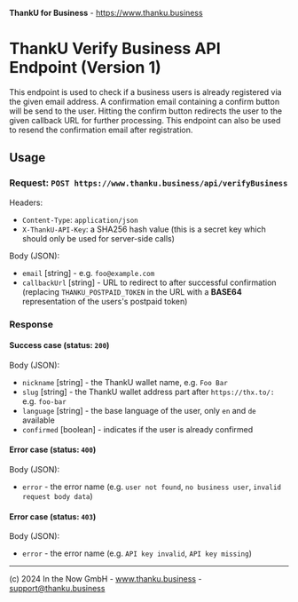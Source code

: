 **ThankU for Business** - https://www.thanku.business

# ThankU Verify Business API Endpoint (Version 1)

This endpoint is used to check if a business users is already registered via the given email address. A confirmation email containing a confirm button will be send to the user. Hitting the confirm button redirects the user to the given callback URL for further processing. This endpoint can also be used to resend the confirmation email after registration.

## Usage

### Request: `POST https://www.thanku.business/api/verifyBusiness`

Headers:
* `Content-Type`: `application/json`
* `X-ThankU-API-Key`: a SHA256 hash value (this is a secret key which should only be used for server-side calls)

Body (JSON): 
* `email` [string] - e.g. `foo@example.com`
* `callbackUrl` [string] - URL to redirect to after successful confirmation (replacing `THANKU_POSTPAID_TOKEN` in the URL with a __BASE64__ representation of the users's postpaid token)

### Response

#### Success case (status: `200`)

Body (JSON):
* `nickname` [string] - the ThankU wallet name, e.g. `Foo Bar`
* `slug` [string] - the ThankU wallet address part after `https://thx.to/:` e.g. `foo-bar`
* `language` [string] - the base language of the user, only `en` and `de` available
* `confirmed` [boolean] - indicates if the user is already confirmed
  
#### Error case (status: `400`)

Body (JSON):
* `error` - the error name (e.g. `user not found`, `no business user`, `invalid request body data`)

#### Error case (status: `403`)

Body (JSON):
* `error` - the error name (e.g. `API key invalid`, `API key missing`)

---

(c) 2024 In the Now GmbH - www.thanku.business - support@thanku.business
